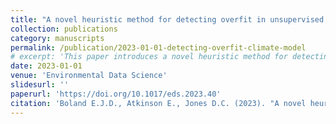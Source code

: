 ```yaml
---
title: "A novel heuristic method for detecting overfit in unsupervised classification of climate model data"
collection: publications
category: manuscripts
permalink: /publication/2023-01-01-detecting-overfit-climate-model
# excerpt: 'This paper introduces a novel heuristic method for detecting overfit in the unsupervised classification of climate model data.'
date: 2023-01-01
venue: 'Environmental Data Science'
slidesurl: ''
paperurl: 'https://doi.org/10.1017/eds.2023.40'
citation: 'Boland E.J.D., Atkinson E., Jones D.C. (2023). "A novel heuristic method for detecting overfit in unsupervised classification of climate model data." <i>Environmental Data Science</i>, 2:e46. <a href="https://doi.org/10.1017/eds.2023.40">https://doi.org/10.1017/eds.2023.40</a>'
---
```

